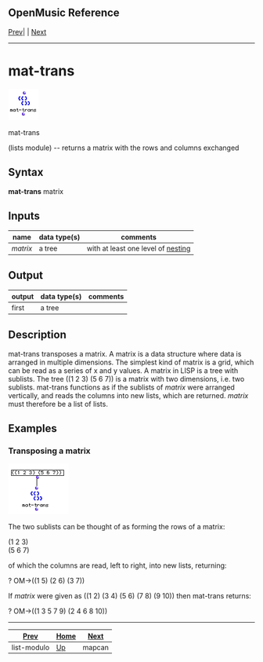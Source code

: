 OpenMusic Reference  
---  
[Prev](list-modulo)| | [Next](mapcan)  
  
* * *

# mat-trans

![](figures/functions/lists/mat-trans.png)

  
  
mat-trans  
  
(lists module) \-- returns a matrix with the rows and columns exchanged  

## Syntax

   **mat-trans**  matrix  

## Inputs

name| data type(s)| comments  
---|---|---  
  _matrix_ |  a tree| with at least one level of [nesting](glossary#NESTING)  
  
## Output

output| data type(s)| comments  
---|---|---  
first| a tree|  
  
## Description

 mat-trans  transposes a matrix. A matrix is a data structure where data is
arranged in multiple dimensions. The simplest kind of matrix is a grid, which
can be read as a series of x and y values. A matrix in LISP is a tree with
sublists. The tree ((1 2 3) (5 6 7)) is a matrix with two dimensions, i.e. two
sublists.  mat-trans  functions as if the sublists of  _matrix_  were arranged
vertically, and reads the columns into new lists, which are returned.
 _matrix_  must therefore be a list of lists.

## Examples

### Transposing a matrix

![](figures/functions/lists/mat-transEX1.png)

The two sublists can be thought of as forming the rows of a matrix:

  
(1 2 3)  
(5 6 7)  

of which the columns are read, left to right, into new lists, returning:

 ? OM->((1 5) (2 6) (3 7)) 

If  _matrix_  were given as ((1 2) (3 4) (5 6) (7 8) (9 10)) then  mat-trans 
returns:

 ? OM->((1 3 5 7 9) (2 4 6 8 10)) 

* * *

[Prev](list-modulo)| [Home](index)| [Next](mapcan)  
---|---|---  
list-modulo| [Up](funcref.main)| mapcan

